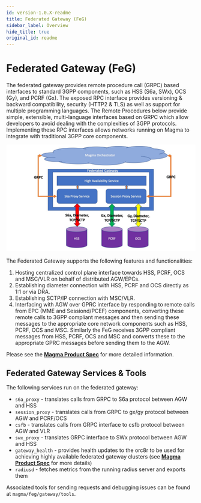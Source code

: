 ```yaml
---
id: version-1.0.X-readme
title: Federated Gateway (FeG)
sidebar_label: Overview
hide_title: true
original_id: readme
---
```

# Federated Gateway (FeG)
The federated gateway provides remote procedure call (GRPC) based interfaces to standard 3GPP components, such as
HSS (S6a, SWx), OCS (Gy), and PCRF (Gx). The exposed RPC interface provides versioning & backward compatibility,
security (HTTP2 & TLS) as well as support for multiple programming languages. The Remote Procedures below provide
simple, extensible, multi-language interfaces based on GRPC which allow developers to avoid dealing with the
complexities of 3GPP protocols. Implementing these RPC interfaces allows networks running on Magma to integrate
with traditional 3GPP core components.

![Federated Gateway architecture diagram](https://github.com/facebookincubator/magma/blob/master/docs/readmes/assets/federated_gateway_diagram.png?raw=true "FeG Architecture")

The Federated Gateway supports the following features and functionalities:

1. Hosting centralized control plane interface towards HSS, PCRF, OCS and MSC/VLR on behalf of distributed AGW/EPCs.
2. Establishing diameter connection with HSS, PCRF and OCS directly as 1:1 or via DRA.
3. Establishing SCTP/IP connection with MSC/VLR.
4. Interfacing with AGW over GPRC interface by responding to remote calls from EPC (MME and Sessiond/PCEF) components,
    converting these remote calls to 3GPP compliant messages and then sending these messages to the appropriate core network
    components such as HSS, PCRF, OCS and MSC.  Similarly the FeG receives 3GPP compliant messages from HSS, PCRF, OCS and MSC
    and converts these to the appropriate GPRC messages before sending them to the AGW.



Please see the **[Magma Product Spec](https://github.com/facebookincubator/magma/blob/master/docs/Magma_Specs_V1.1.pdf)** for more detailed information.

## Federated Gateway Services & Tools

The following services run on the federated gateway:
 - `s6a_proxy` - translates calls from GRPC to S6a protocol between AGW and HSS
 - `session_proxy` - translates calls from GRPC to gx/gy protocol between AGW and PCRF/OCS
 - `csfb` - translates calls from GRPC interface to csfb protocol between AGW and VLR
 - `swx_proxy` - translates GRPC interface to SWx protocol between AGW and HSS
 - `gateway_health` - provides health updates to the orc8r to be used for
 achieving highly available federated gateway clusters (see **[Magma Product Spec](https://github.com/facebookincubator/magma/blob/master/docs/Magma_Specs_V1.1.pdf)**
 for more details)
 - `radiusd` - fetches metrics from the running radius server and exports them

Associated tools for sending requests and debugging issues can be found
at `magma/feg/gateway/tools`.
